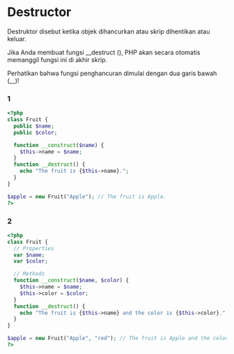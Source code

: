 # Destructor
Destruktor disebut ketika objek dihancurkan atau skrip dihentikan atau keluar.

Jika Anda membuat fungsi __destruct (), PHP akan secara otomatis memanggil fungsi ini di akhir skrip.

Perhatikan bahwa fungsi penghancuran dimulai dengan dua garis bawah (__)!

### 1
```php
<?php
class Fruit {
  public $name;
  public $color;

  function __construct($name) {
    $this->name = $name; 
  }
  function __destruct() {
    echo "The fruit is {$this->name}."; 
  }
}

$apple = new Fruit("Apple"); // The fruit is Apple.
?>
```

### 2
```php
<?php
class Fruit {
  // Properties
  var $name;
  var $color;

  // Methods
  function __construct($name, $color) {
    $this->name = $name;
    $this->color = $color; 
  }
  function __destruct() {
    echo "The fruit is {$this->name} and the color is {$this->color}."; 
  }
}

$apple = new Fruit("Apple", "red"); // The fruit is Apple and the color is red.
?>
```


